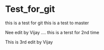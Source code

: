 # Test_for_git
this is a test for git
this is a test to master 

Nee edit by Vijay ....
 this is a terst for 2nd time 
 

This is 3rd edit by Vijay
